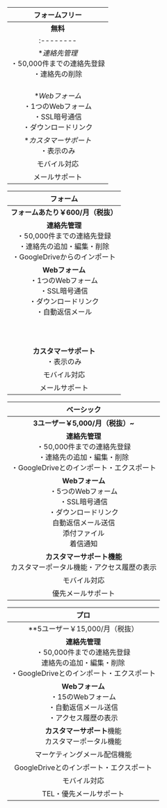 フォームフリー|
:--------:|
**無料**|
:--------|
**連絡先管理*<br>・50,000件までの連絡先登録<br>・連絡先の削除<br>　|
**Webフォーム*<br>・1つのWebフォーム<br>・SSL暗号通信<br>・ダウンロードリンク|
**カスタマーサポート*<br>・表示のみ|
モバイル対応|
メールサポート|


フォーム|
:--------:|
**フォームあたり￥600/月（税抜）**|
**連絡先管理**<br>・50,000件までの連絡先登録<br>・連絡先の追加・編集・削除<br>・GoogleDriveからのインポート|
**Webフォーム**<br>・1つのWebフォーム<br>・SSL暗号通信<br>・ダウンロードリンク<br>・自動返信メール<br>　<br>　<br>　|
**カスタマーサポート**<br>・表示のみ|
モバイル対応|
メールサポート|

ベーシック|
:--------:|
**3ユーザー￥5,000/月（税抜）~**|
**連絡先管理**<br>・50,000件までの連絡先登録<br>・連絡先の追加・編集・削除<br>・GoogleDriveとのインポート・エクスポート|
**Webフォーム**<br>・5つのWebフォーム<br>・SSL暗号通信<br>・ダウンロードリンク<br>自動返信メール送信<br>添付ファイル<br>着信通知|
**カスタマーサポート機能**<br>カスタマーポータル機能・アクセス履歴の表示|
モバイル対応|
優先メールサポート|

プロ|
:--------:|
**5ユーザー￥15,000/月（税抜）|
**連絡先管理**<br>・50,000件までの連絡先登録<br>連絡先の追加・編集・削除<br>・GoogleDriveとのインポート・エクスポート|
**Webフォーム**<br>・15のWebフォーム<br>・自動返信メール送信<br>・アクセス履歴の表示|
**カスタマーサポート**機能<br>カスタマーポータル機能|
マーケティングメール配信機能|
GoogleDriveとのインポート・エクスポート|
モバイル対応|
TEL・優先メールサポート|
